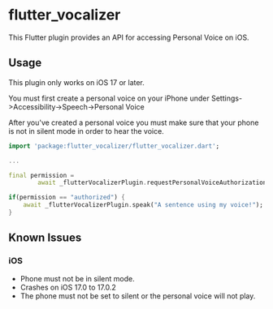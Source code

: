# flutter_vocalizer

This Flutter plugin provides an API for accessing Personal Voice on iOS.

## Usage

This plugin only works on iOS 17 or later. 

You must first create a personal voice on your iPhone under 
Settings->Accessibility->Speech->Personal Voice

After you've created a personal voice you must make sure that
your phone is not in silent mode in order to hear the voice.


```dart
import 'package:flutter_vocalizer/flutter_vocalizer.dart';

...

final permission =
        await _flutterVocalizerPlugin.requestPersonalVoiceAuthorization();

if(permission == "authorized") {
    await _flutterVocalizerPlugin.speak("A sentence using my voice!");
}
```

## Known Issues

### iOS
- Phone must not be in silent mode. 
- Crashes on iOS 17.0 to 17.0.2
- The phone must not be set to silent or the personal voice will not play.